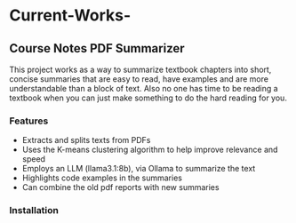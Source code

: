 # Current-Works-

## Course Notes PDF Summarizer 
This project works as a way to summarize textbook chapters into short, concise summaries that are easy to read, have examples and are more understandable than a block of text. Also no one has time to be reading a textbook when you can just make something to do the hard reading for you. 

### Features 
- Extracts and splits texts from PDFs
- Uses the K-means clustering algorithm to help improve relevance and speed
- Employs an LLM (llama3.1:8b), via Ollama to summarize the text
- Highlights code examples in the summaries
- Can combine the old pdf reports with new summaries

### Installation 
